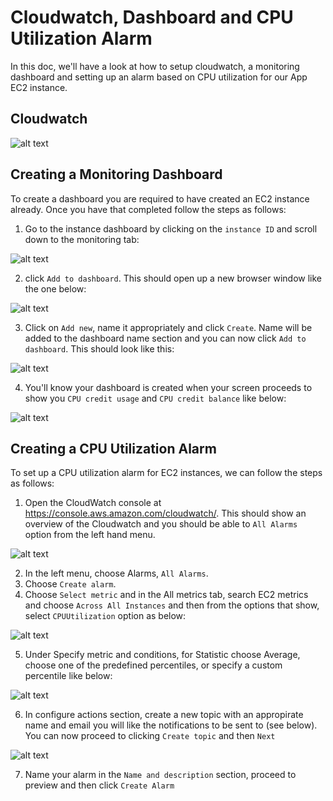 # Cloudwatch, Dashboard and CPU Utilization Alarm

In this doc, we'll have a look at how to setup cloudwatch, a monitoring dashboard and setting up an alarm based on CPU utilization for our App EC2 instance.

## Cloudwatch

![alt text](./assets/amazon-cloudwatch-200620.png)

## Creating a Monitoring Dashboard

To create a dashboard you are required to have created an EC2 instance already. Once you have that completed follow the steps as follows:

1. Go to the instance dashboard by clicking on the `instance ID` and scroll down to the monitoring tab:

![alt text](./assets/monitoring.png)

2. click `Add to dashboard`. This should open up a new browser window like the one below:

![alt text](./assets/add-dashboard.png)

3. Click on `Add new`, name it appropriately and click `Create`. Name will be added to the dashboard name section and you can now click `Add to dashboard`. This should look like this:

![alt text](./assets/new-dashboard.png)

4. You'll know your dashboard is created when your screen proceeds to show you `CPU credit usage` and `CPU credit balance` like below:

![alt text](./assets/cpu-count.png)

## Creating a CPU Utilization Alarm

To set up a CPU utilization alarm for EC2 instances, we can follow the steps as follows:

1. Open the CloudWatch console at https://console.aws.amazon.com/cloudwatch/. This should show an overview of the Cloudwatch and you should be able to `All Alarms` option from the left hand menu.

![alt text](./assets/cloudwatch-overview.png)

2. In the left menu, choose Alarms, `All Alarms`.
3. Choose `Create alarm`.
4. Choose `Select metric` and in the All metrics tab, search EC2 metrics and choose `Across All Instances` and then from the options that show, select `CPUUtilization` option as below:

![alt text](./assets/select-metric.png)

5. Under Specify metric and conditions, for Statistic choose Average, choose one of the predefined percentiles, or specify a custom percentile like below:

![alt text](./assets/conditions.png)

6. In configure actions section, create a new topic with an appropirate name and email you will like the notifications to be sent to (see below). You can now proceed to clicking `Create topic` and then `Next`

![alt text](./assets/new-topic.png)

7. Name your alarm in the `Name and description` section, proceed to preview and then click `Create Alarm`
